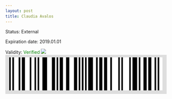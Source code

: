 ```yaml
---
layout: post
title: Claudia Avalos
---
```


Status: External

Expiration date: 2019.01.01

Validity: <font color="green"> Verified</font> 
![](/members/img/Claudia_Avalos.png)
![](/members/img/bar.png)
